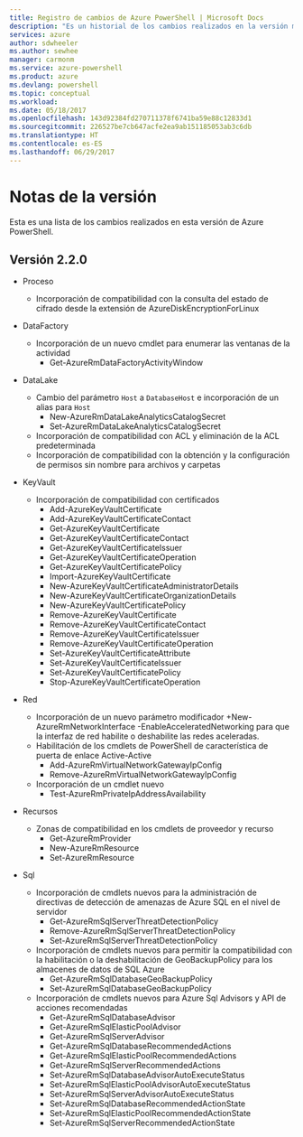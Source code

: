 ```yaml
---
title: Registro de cambios de Azure PowerShell | Microsoft Docs
description: "Es un historial de los cambios realizados en la versión más reciente de Azure PowerShell."
services: azure
author: sdwheeler
ms.author: sewhee
manager: carmonm
ms.service: azure-powershell
ms.product: azure
ms.devlang: powershell
ms.topic: conceptual
ms.workload: 
ms.date: 05/18/2017
ms.openlocfilehash: 143d92384fd270711378f6741ba59e88c12833d1
ms.sourcegitcommit: 226527be7cb647acfe2ea9ab151185053ab3c6db
ms.translationtype: HT
ms.contentlocale: es-ES
ms.lasthandoff: 06/29/2017
---
```

# <a name="release-notes"></a>Notas de la versión

Esta es una lista de los cambios realizados en esta versión de Azure PowerShell.

## <a name="version-220"></a>Versión 2.2.0
* Proceso
  - Incorporación de compatibilidad con la consulta del estado de cifrado desde la extensión de AzureDiskEncryptionForLinux
* DataFactory
  - Incorporación de un nuevo cmdlet para enumerar las ventanas de la actividad
    + Get-AzureRmDataFactoryActivityWindow
* DataLake
  - Cambio del parámetro `Host` a `DatabaseHost` e incorporación de un alias para `Host`
    + New-AzureRmDataLakeAnalyticsCatalogSecret
    + Set-AzureRmDataLakeAnalyticsCatalogSecret
  - Incorporación de compatibilidad con ACL y eliminación de la ACL predeterminada
  - Incorporación de compatibilidad con la obtención y la configuración de permisos sin nombre para archivos y carpetas
* KeyVault
  - Incorporación de compatibilidad con certificados
    + Add-AzureKeyVaultCertificate
    + Add-AzureKeyVaultCertificateContact
    + Get-AzureKeyVaultCertificate
    + Get-AzureKeyVaultCertificateContact
    + Get-AzureKeyVaultCertificateIssuer
    + Get-AzureKeyVaultCertificateOperation
    + Get-AzureKeyVaultCertificatePolicy
    + Import-AzureKeyVaultCertificate
    + New-AzureKeyVaultCertificateAdministratorDetails
    + New-AzureKeyVaultCertificateOrganizationDetails
    + New-AzureKeyVaultCertificatePolicy
    + Remove-AzureKeyVaultCertificate
    + Remove-AzureKeyVaultCertificateContact
    + Remove-AzureKeyVaultCertificateIssuer
    + Remove-AzureKeyVaultCertificateOperation
    + Set-AzureKeyVaultCertificateAttribute
    + Set-AzureKeyVaultCertificateIssuer
    + Set-AzureKeyVaultCertificatePolicy
    + Stop-AzureKeyVaultCertificateOperation
* Red

  - Incorporación de un nuevo parámetro modificador +New-AzureRmNetworkInterface -EnableAcceleratedNetworking para que la interfaz de red habilite o deshabilite las redes aceleradas.
  - Habilitación de los cmdlets de PowerShell de característica de puerta de enlace Active-Active
    + Add-AzureRmVirtualNetworkGatewayIpConfig
    + Remove-AzureRmVirtualNetworkGatewayIpConfig
  - Incorporación de un cmdlet nuevo
    + Test-AzureRmPrivateIpAddressAvailability
* Recursos
  - Zonas de compatibilidad en los cmdlets de proveedor y recurso
    + Get-AzureRmProvider
    + New-AzureRmResource
    + Set-AzureRmResource
* Sql
  - Incorporación de cmdlets nuevos para la administración de directivas de detección de amenazas de Azure SQL en el nivel de servidor
    + Get-AzureRmSqlServerThreatDetectionPolicy
    + Remove-AzureRmSqlServerThreatDetectionPolicy
    + Set-AzureRmSqlServerThreatDetectionPolicy
  - Incorporación de cmdlets nuevos para permitir la compatibilidad con la habilitación o la deshabilitación de GeoBackupPolicy para los almacenes de datos de SQL Azure
    + Get-AzureRmSqlDatabaseGeoBackupPolicy
    + Set-AzureRmSqlDatabaseGeoBackupPolicy
  - Incorporación de cmdlets nuevos para Azure Sql Advisors y API de acciones recomendadas
    + Get-AzureRmSqlDatabaseAdvisor
    + Get-AzureRmSqlElasticPoolAdvisor
    + Get-AzureRmSqlServerAdvisor
    + Get-AzureRmSqlDatabaseRecommendedActions
    + Get-AzureRmSqlElasticPoolRecommendedActions
    + Get-AzureRmSqlServerRecommendedActions
    + Set-AzureRmSqlDatabaseAdvisorAutoExecuteStatus
    + Set-AzureRmSqlElasticPoolAdvisorAutoExecuteStatus
    + Set-AzureRmSqlServerAdvisorAutoExecuteStatus
    + Set-AzureRmSqlDatabaseRecommendedActionState
    + Set-AzureRmSqlElasticPoolRecommendedActionState
    + Set-AzureRmSqlServerRecommendedActionState
